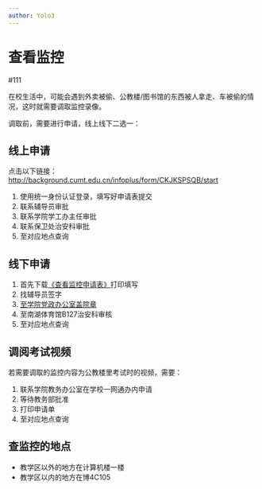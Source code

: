 ```yaml
---
author: Yolo3
---
```


# 查看监控

#111

在校生活中，可能会遇到外卖被偷、公教楼/图书馆的东西被人拿走、车被偷的情况，这时就需要调取监控录像。

调取前，需要进行申请，线上线下二选一：

## 线上申请

点击以下链接：http://background.cumt.edu.cn/infoplus/form/CKJKSPSQB/start

1. 使用统一身份认证登录，填写好申请表提交
2. 联系辅导员审批
3. 联系学院学工办主任审批
4. 联系保卫处治安科审批
5. 至对应地点查询

## 线下申请

1. 首先下载[《查看监控申请表》](/StuWork/Download)打印填写
2. 找辅导员签字
3. [至学院党政办公室盖院章](/StuWork/Base/DZB)
4. 至南湖体育馆B127治安科审核
5. 至对应地点查询

## 调阅考试视频

若需要调取的监控内容为公教楼里考试时的视频，需要：

1. 联系学院教务办公室在学校一网通办内申请
2. 等待教务部批准
3. 打印申请单
4. 至对应地点查询

## 查监控的地点

- 教学区以外的地方在计算机楼一楼
- 教学区以内的地方在博4C105